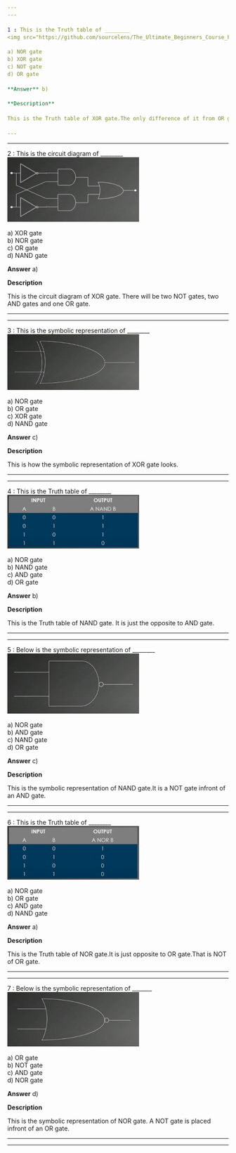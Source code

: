 ```yaml
---
---

1 : This is the Truth table of ________  
<img src="https://github.com/sourcelens/The_Ultimate_Beginners_Course_For_ComputerScience_Or_IT/blob/main/Questions/L_35_XORandNANDgates/Images/XORgateTruthtable.jpg" width="300"/>  

a) NOR gate  
b) XOR gate  
c) NOT gate  
d) OR gate  

**Answer** b)  

**Description**

This is the Truth table of XOR gate.The only difference of it from OR gate is that, when both input is one the output is zero.

---
```

---


2 : This is the circuit diagram of ________  
<img src="https://github.com/sourcelens/The_Ultimate_Beginners_Course_For_ComputerScience_Or_IT/blob/main/Questions/L_35_XORandNANDgates/Images/XORgateCircuitDiagram.jpg" width="300"/>  

a) XOR gate  
b) NOR gate  
c) OR gate  
d) NAND gate  

**Answer** a)  

**Description**

This is the circuit diagram of XOR gate. There will be two NOT gates, two AND gates and one OR gate.

---
---


3 : This is the symbolic representation of ________  
<img src="https://github.com/sourcelens/The_Ultimate_Beginners_Course_For_ComputerScience_Or_IT/blob/main/Questions/L_35_XORandNANDgates/Images/XORsymbolic.jpg" width="300"/>  

a) NOR gate  
b) OR gate  
c) XOR gate  
d) NAND gate  

**Answer** c)  

**Description**

This is how the symbolic representation of XOR gate looks.

---
---


4 : This is the Truth table of ________  
<img src="https://github.com/sourcelens/The_Ultimate_Beginners_Course_For_ComputerScience_Or_IT/blob/main/Questions/L_35_XORandNANDgates/Images/NANDgateTruthtable.jpg" width="300"/>  

a) NOR gate  
b) NAND gate  
c) AND gate  
d) OR gate  

**Answer** b)  

**Description**

This is the Truth table of NAND gate. It is just the opposite to AND gate.

---
---


5 : Below is the symbolic representation of ________  
<img src="https://github.com/sourcelens/The_Ultimate_Beginners_Course_For_ComputerScience_Or_IT/blob/main/Questions/L_35_XORandNANDgates/Images/SymbolicNANDgate.jpg" width="300"/>  

a) NOR gate  
b) AND gate  
c) NAND gate  
d) OR gate  

**Answer** c)  

**Description**

This is the symbolic representation of NAND gate.It is a NOT gate infront of an AND gate.

---
---


6 : This is the Truth table of ________  
<img src="https://github.com/sourcelens/The_Ultimate_Beginners_Course_For_ComputerScience_Or_IT/blob/main/Questions/L_35_XORandNANDgates/Images/NORgateTruthtable.jpg" width="300"/>  

a) NOR gate  
b) OR gate  
c) AND gate  
d) NAND gate  

**Answer** a)  

**Description**

This is the Truth table of NOR gate.It is just opposite to OR gate.That is NOT of OR gate.

---
---


7 : Below is the symbolic representation of _______  
<img src="https://github.com/sourcelens/The_Ultimate_Beginners_Course_For_ComputerScience_Or_IT/blob/main/Questions/L_35_XORandNANDgates/Images/NORgateSymbolic.jpg" width="300"/>  

a) OR gate  
b) NOT gate  
c) AND gate  
d) NOR gate  

**Answer** d)  

**Description**

This is the symbolic representation of NOR gate. A NOT gate is placed infront of an OR gate.

---
---
